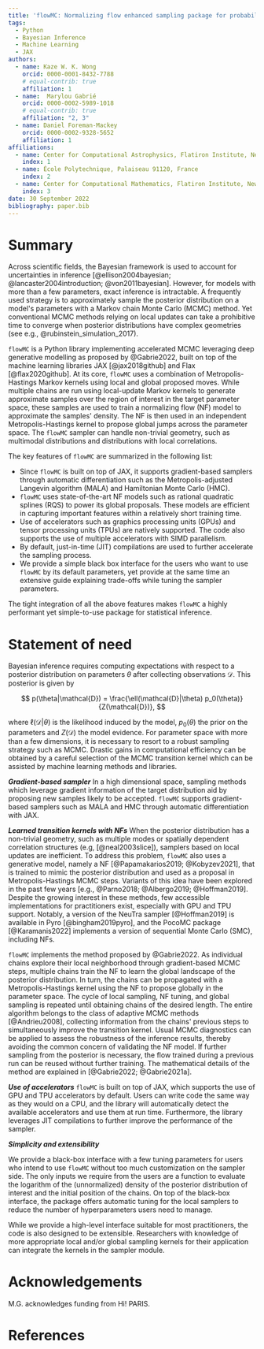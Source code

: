 ```yaml
---
title: 'flowMC: Normalizing flow enhanced sampling package for probabilistic inference in JAX'
tags:
  - Python
  - Bayesian Inference 
  - Machine Learning
  - JAX
authors:
  - name: Kaze W. K. Wong
    orcid: 0000-0001-8432-7788
    # equal-contrib: true
    affiliation: 1 
  - name:  Marylou Gabrié
    orcid: 0000-0002-5989-1018
    # equal-contrib: true 
    affiliation: "2, 3"
  - name: Daniel Foreman-Mackey
    orcid: 0000-0002-9328-5652
    affiliation: 1
affiliations:
  - name: Center for Computational Astrophysics, Flatiron Institute, New York, NY 10010, US
    index: 1
  - name: École Polytechnique, Palaiseau 91120, France
    index: 2
  - name: Center for Computational Mathematics, Flatiron Institute, New York, NY 10010, US
    index: 3
date: 30 September 2022
bibliography: paper.bib
---
```


# Summary
Across scientific fields, the Bayesian framework is used to account for uncertainties in inference [@ellison2004bayesian; @lancaster2004introduction; @von2011bayesian]. However, for models with more than a few parameters, exact inference is intractable. A frequently used strategy is to approximately sample the posterior distribution on a model's parameters with a Markov chain Monte Carlo (MCMC) method. Yet conventional MCMC methods relying on local updates can take a prohibitive time to converge when posterior distributions have complex geometries (see e.g., @rubinstein_simulation_2017).

`flowMC` is a Python library implementing accelerated MCMC leveraging deep generative modelling as proposed by @Gabrie2022, built on top of the machine learning libraries JAX [@jax2018github] and Flax [@flax2020github]. At its core, `flowMC` uses a combination of Metropolis-Hastings Markov kernels using local and global proposed moves. While multiple chains are run using local-update Markov kernels to generate approximate samples over the region of interest in the target parameter space, these samples are used to train a normalizing flow (NF) model to approximate the samples' density. The NF is then used in an independent Metropolis-Hastings kernel to propose global jumps across the parameter space. The `flowMC` sampler can handle non-trivial geometry, such as multimodal distributions and distributions with local correlations. 

The key features of `flowMC` are summarized in the following list:

- Since `flowMC` is built on top of JAX, it supports gradient-based samplers through automatic differentiation such as the Metropolis-adjusted Langevin algorithm (MALA) and Hamiltonian Monte Carlo (HMC).
- `flowMC` uses state-of-the-art NF models such as rational quadratic splines (RQS) to power its global proposals. These models are efficient in capturing important features within a relatively short training time.
- Use of accelerators such as graphics processing units (GPUs) and tensor processing units (TPUs) are natively supported. The code also supports the use of multiple accelerators with SIMD parallelism.
- By default, just-in-time (JIT) compilations are used to further accelerate the sampling process. 
- We provide a simple black box interface for the users who want to use `flowMC` by its default parameters, yet provide at the same time an extensive guide explaining trade-offs while tuning the sampler parameters.

The tight integration of all the above features makes `flowMC` a highly performant yet simple-to-use package for statistical inference.

# Statement of need

Bayesian inference requires computing expectations with respect to a posterior distribution on parameters $\theta$ after collecting observations $\mathcal{D}$. This posterior is given by 

$$
p(\theta|\mathcal{D}) = \frac{\ell(\mathcal{D}|\theta) p_0(\theta)}{Z(\mathcal{D})},  
$$

where $\ell(\mathcal{D}|\theta)$ is the likelihood induced by the model, $p_0(\theta)$ the prior on the parameters and  $Z(\mathcal{D})$ the model evidence. 
For parameter space with more than a few dimensions, it is necessary to resort to a robust sampling strategy such as MCMC. Drastic gains in computational efficiency can be obtained by a careful selection of the MCMC transition kernel which can be assisted by machine learning methods and libraries.  

***Gradient-based sampler***
In a high dimensional space, sampling methods which leverage gradient information of the target distribution aid by proposing new samples likely to be accepted.
`flowMC` supports gradient-based samplers such as MALA and HMC through automatic differentiation with JAX.


***Learned transition kernels with NFs***
When the posterior distribution has a non-trivial geometry, such as multiple modes or spatially dependent correlation structures (e.g, [@neal2003slice]), samplers based on local updates are inefficient.
To address this problem, `flowMC` also uses a generative model, namely a NF [@Papamakarios2019; @Kobyzev2021], that is trained to mimic the posterior distribution and used as a proposal in Metropolis-Hastings MCMC steps. Variants of this idea have been explored in the past few years [e.g., @Parno2018; @Albergo2019; @Hoffman2019].
Despite the growing interest in these methods, few accessible implementations for practitioners exist, especially with GPU and TPU support. Notably, a version of the NeuTra sampler [@Hoffman2019] is available in Pyro [@bingham2019pyro], and the PocoMC package [@Karamanis2022] implements a version of sequential Monte Carlo (SMC), including NFs.

`flowMC` implements the method proposed by @Gabrie2022. 
As individual chains explore their local neighborhood through gradient-based MCMC steps, multiple chains train the NF to learn the global landscape of the posterior distribution. In turn, the chains can be propagated with a Metropolis-Hastings kernel using the NF to propose globally in the parameter space. The cycle of local sampling, NF tuning, and global sampling is repeated until obtaining chains of the desired length.
The entire algorithm belongs to the class of adaptive MCMC methods [@Andrieu2008], collecting information from the chains' previous steps to simultaneously improve the transition kernel. 
Usual MCMC diagnostics can be applied to assess the robustness of the inference results, thereby avoiding the common concern of validating the NF model. 
If further sampling from the posterior is necessary, the flow trained during a previous run can be reused without further training. 
The mathematical details of the method are explained in [@Gabrie2022; @Gabrie2021a].

***Use of accelerators***
`flowMC` is built on top of JAX, which supports the use of GPU and TPU accelerators by default.
Users can write code the same way as they would on a CPU, and the library will automatically detect the available accelerators and use them at run time.
Furthermore, the library leverages JIT compilations to further improve the performance of the sampler.

***Simplicity and extensibility***
<!-- Since we anticipate most of the users would like to spend most of their time building model instead of optimize the performance of the sampler, -->
We provide a black-box interface with a few tuning parameters for users who intend to use `flowMC` without too much customization on the sampler side.
The only inputs we require from the users are a function to evaluate the logarithm of the (unnormalized) density of the posterior distribution of interest and the initial position of the chains.
On top of the black-box interface, the package offers automatic tuning for the local samplers to reduce the number of hyperparameters users need to manage.

While we provide a high-level interface suitable for most practitioners, the code is also designed to be extensible. Researchers with knowledge of more appropriate local and/or global sampling kernels for their application can integrate the kernels in the sampler module. 

# Acknowledgements
M.G. acknowledges funding from Hi! PARIS.

# References
